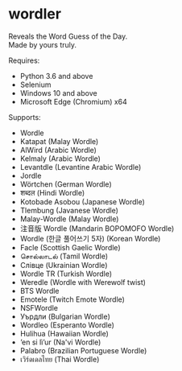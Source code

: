 # wordler
Reveals the Word Guess of the Day.\
Made by yours truly.

Requires:
- Python 3.6 and above
- Selenium
- Windows 10 and above
- Microsoft Edge (Chromium) x64

Supports:
- Wordle
- Katapat (Malay Wordle)
- AlWird (Arabic Wordle)
- Kelmaly (Arabic Wordle)
- Levantdle (Levantine Arabic Wordle)
- Jordle
- Wörtchen (German Wordle)
- शब्दल (Hindi Wordle)
- Kotobade Asobou (Japanese Wordle)
- Tlembung (Javanese Wordle)
- Malay-Wordle (Malay Wordle)
- 注音版 Wordle (Mandarin BOPOMOFO Wordle)
- Wordle (한글 풀어쓰기 5자) (Korean Wordle)
- Facle (Scottish Gaelic Wordle)
- சொல்லாடல் (Tamil Wordle)
- Слівце (Ukrainian Wordle)
- Wordle TR (Turkish Wordle)
- Weredle (Wordle with Werewolf twist)
- BTS Wordle
- Emotele (Twitch Emote Wordle)
- NSFWordle
- Уърдли (Bulgarian Wordle)
- Wordleo (Esperanto Wordle)
- Hulihua (Hawaiian Wordle)
- ’en si lì’ur (Na'vi Wordle)
- Palabro (Brazilian Portuguese Wordle)
- เวิร์ดเดลไทย (Thai Wordle)